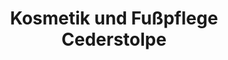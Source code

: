 ---
title: "Kosmetik und Fußpflege Cederstolpe"
url: /schmoelln/kosmetik-und-fusspflege-cederstolpe/
shop: Kosmetik
---